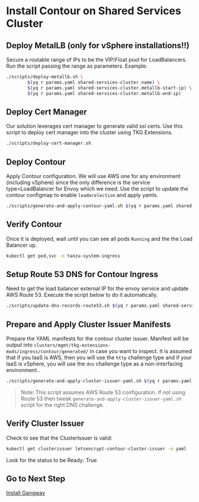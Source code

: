 # Install Contour on Shared Services Cluster

## Deploy MetalLB (only for vSphere installations!!)
Secure a routable range of IPs to be the VIP/Float pool for LoadBalancers.
Run the script passing the range as parameters. Example:

```bash
./scripts/deploy-metallb.sh \
        $(yq r params.yaml shared-services-cluster.name) \
        $(yq r params.yaml shared-services-cluster.metallb-start-ip) \
        $(yq r params.yaml shared-services-cluster.metallb-end-ip)
```

## Deploy Cert Manager

Our solution leverages cert manager to generate valid ssl certs.  Use this script to deploy cert manager into the cluster using TKG Extensions.

```bash
./scripts/deploy-cert-manager.sh
```

## Deploy Contour

Apply Contour configuration. We will use AWS one for any environment (including vSphere) since the only difference is the service type=LoadBalancer for Envoy which we need.  Use the script to update the contour configmap to enable `leaderelection` and apply yamls.
```bash
./scripts/generate-and-apply-contour-yaml.sh $(yq r params.yaml shared-services-cluster.name)
```

## Verify Contour

Once it is deployed, wait until you can see all pods `Running` and the the Load Balancer up.  

```bash
kubectl get pod,svc -n tanzu-system-ingress
```

## Setup Route 53 DNS for Contour Ingress

Need to get the load balancer external IP for the envoy service and update AWS Route 53.  Execute the script below to do it automatically.

```bash
./scripts/update-dns-records-route53.sh $(yq r params.yaml shared-services-cluster.ingress-fqdn)
```

## Prepare and Apply Cluster Issuer Manifests

Prepare the YAML manifests for the contour cluster issuer.  Manifest will be output into `clusters/mgmt/tkg-extensions-mods/ingress/contour/generated/` in case you want to inspect.
It is assumed that if you IaaS is AWS, then you will use the `http` challenge type and if your IaaS is vSphere, you will use the `dns` challenge type as a non-interfacing environment..
```bash
./scripts/generate-and-apply-cluster-issuer-yaml.sh $(yq r params.yaml shared-services-cluster.name)
```

>Note: This script assumes AWS Route 53 configuration. If not using Route 53 then tweak `generate-and-apply-cluster-issuer-yaml.sh` script for the right DNS challenge.

## Verify Cluster Issuer

Check to see that the ClusterIssuer is valid:

```bash
kubectl get clusterissuer letsencrypt-contour-cluster-issuer -o yaml
```

Look for the status to be Ready: True

## Go to Next Step

[Install Gangway](05_gangway_ssc.md)
